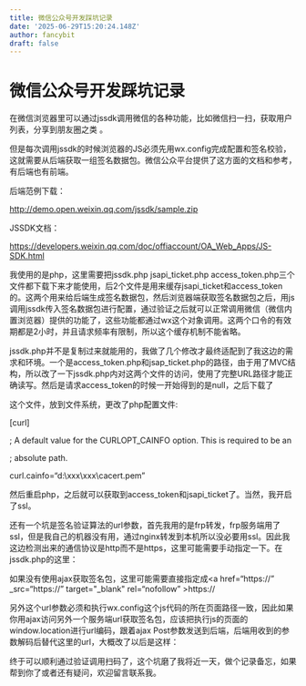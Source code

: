 ```yaml
---
title: 微信公众号开发踩坑记录
date: '2025-06-29T15:20:24.148Z'
author: fancybit
draft: false
---
```

<div class="header"><h1 class="single-title animate__animated animate__pulse animate__faster">微信公众号开发踩坑记录</h1></div>

<div class="content" id="content"><p>在微信浏览器里可以通过jssdk调用微信的各种功能，比如微信扫一扫，获取用户列表，分享到朋友圈之类 。</p><p>但是每次调用jssdk的时候浏览器的JS必须先用wx.config完成配置和签名校验，这就需要从后端获取一组签名数据包。微信公众平台提供了这方面的文档和参考，有后端也有前端。</p><p>后端范例下载：</p><p><a href="http://demo.open.weixin.qq.com/jssdk/sample.zip" target="_blank" rel="external nofollow noopener noreferrer">http://demo.open.weixin.qq.com/jssdk/sample.zip</a></p><p>JSSDK文档：</p><p><!-- raw HTML omitted --><!-- raw HTML omitted --><!-- raw HTML omitted --><a href="https://developers.weixin.qq.com/doc/offiaccount/OA_Web_Apps/JS-SDK.html" target="_blank" rel="external nofollow noopener noreferrer">https://developers.weixin.qq.com/doc/offiaccount/OA_Web_Apps/JS-SDK.html</a><!-- raw HTML omitted --></p><p>我使用的是php，这里需要把jssdk.php jsapi_ticket.php access_token.php三个文件都下载下来才能使用，后2个文件是用来缓存jsapi_ticket和access_token的。这两个用来给后端生成签名数据包，然后浏览器端获取签名数据包之后，用js调用jssdk传入签名数据包进行配置，通过验证之后就可以正常调用微信（微信内置浏览器）提供的功能了，这些功能都通过wx这个对象调用。这两个口令的有效期都是2小时，并且请求频率有限制，所以这个缓存机制不能省略。</p><p>jssdk.php并不是复制过来就能用的，我做了几个修改才最终适配到了我这边的需求和环境。一个是access_token.php和jsap_ticket.php的路径，由于用了MVC结构，所以改了一下jssdk.php内对这两个文件的访问，使用了完整URL路径才能正确读写。然后是请求access_token的时候一开始得到的是null，之后下载了</p><!-- raw HTML omitted --><p>这个文件，放到文件系统，更改了php配置文件:</p><p>[curl]</p><p>; A default value for the CURLOPT_CAINFO option. This is required to be an</p><p>; absolute path.</p><p>curl.cainfo=“d:\xxx\xxx\cacert.pem”</p><p>然后重启php，之后就可以获取到access_token和jsapi_ticket了。当然，我开启了ssl。</p><p>还有一个坑是签名验证算法的url参数，首先我用的是frp转发，frp服务端用了ssl，但是我自己的机器没有用，通过nginx转发到本机所以没必要用ssl。因此我这边检测出来的通信协议是http而不是https，这里可能需要手动指定一下。在jssdk.php的这里：</p><!-- raw HTML omitted --><p>如果没有使用ajax获取签名包，这里可能需要直接指定成&lt;a href=“https://” _src=“https://” target="_blank" rel=“nofollow” &gt;https://<!-- raw HTML omitted --></p><p>另外这个url参数必须和执行wx.config这个js代码的所在页面路径一致，因此如果你用ajax访问另外一个服务端url获取签名包，应该把执行js的页面的window.location进行url编码，跟着ajax Post参数发送到后端，后端用收到的参数解码后替代这里的url，大概改了以后是这样：</p><!-- raw HTML omitted --><!-- raw HTML omitted --><!-- raw HTML omitted --><!-- raw HTML omitted --><p>终于可以顺利通过验证调用扫码了，这个坑磨了我将近一天，做个记录备忘，如果帮到你了或者还有疑问，欢迎留言联系我。</p><!-- raw HTML omitted --></div>

